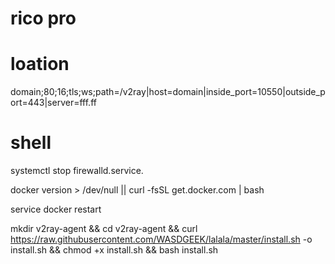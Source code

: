 # rico pro
# loation
domain;80;16;tls;ws;path=/v2ray|host=domain|inside_port=10550|outside_port=443|server=fff.ff
# shell
systemctl stop firewalld.service.

docker version > /dev/null || curl -fsSL get.docker.com | bash

service docker restart

mkdir v2ray-agent && cd v2ray-agent && curl https://raw.githubusercontent.com/WASDGEEK/lalala/master/install.sh -o install.sh && chmod +x install.sh && bash install.sh

